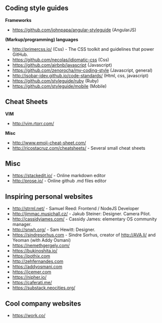 ## Coding style guides
**Frameworks**
- https://github.com/johnpapa/angular-styleguide (AngularJS)

**(Markup/programming) languages**
- http://primercss.io/ (Css) - The CSS toolkit and guidelines that power GitHub.
- https://github.com/necolas/idiomatic-css (Css)
- https://github.com/airbnb/javascript (Javascript) 
- https://github.com/zenorocha/my-coding-style (Javascript, general) 
- http://isobar-idev.github.io/code-standards/ (Html, css, javascript) 
- https://github.com/styleguide/ruby (Ruby) 
- https://github.com/styleguide/mobile (Mobile)
 
## Cheat Sheets
**VIM**
- http://vim.rtorr.com/

**Misc**
- http://www.emoji-cheat-sheet.com/
- http://ricostacruz.com/cheatsheets/ - Several small cheat sheets

## Misc
- https://stackedit.io/ - Online markdown editor
- http://prose.io/ - Online github .md files editor

## Inspiring personal websites
- http://strml.net/ - Samuel Reed: Frontend / NodeJS Developer
- http://jimmac.musichall.cz/ - Jakub Steiner: Designer. Camera Pilot.
- http://cassidyjames.com/ - Cassidy James: elementary OS community manager.
- http://snwh.org/ - Sam Hewitt: Designer.
- https://sindresorhus.com - Sindre Sorhus, creator of http://AVA.li/ and Yeoman (with Addy Osmani)
- https://nemethgergely.com/
- https://bukinoshita.io/
- https://pothix.com
- http://zehfernandes.com
- https://addyosmani.com
- https://jcemer.com
- https://nipher.io/
- https://caferati.me/
- https://substack.neocities.org/
 
## Cool company websites
- https://work.co/
